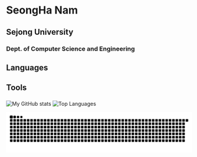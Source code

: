 # SeongHa Nam
## Sejong University
### Dept. of Computer Science and Engineering

## Languages
###
## Tools
###

![My GitHub stats](https://github-readme-stats.vercel.app/api?username=nmsngh&show_icons=true&theme=tokyonight)
![Top Languages](https://github-readme-stats.vercel.app/api/top-langs/?username=nmsngh&layout=compact&theme=dracula)

![snake animation](https://raw.githubusercontent.com/nmsngh/nmsngh/main/github-contribution-grid-snake.svg)

